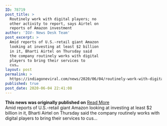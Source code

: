 ```yaml
---
ID: 78719
post_title: >
  Routinely work with digital players; no
  other activity to report, says Airtel on
  reports of Amazon investment
author: 'IGV- News Desk Team'
post_excerpt: >
  Amid reports of U.S.-retail giant Amazon
  looking at investing at least $2 billion
  in it, Bharti Airtel on Thursday said
  the company routinely works with digital
  players to bring their services to
  cus…
layout: post
permalink: >
  https://indiagoneviral.com/news/2020/06/04/routinely-work-with-digital-players-no-other-activity-to-report-says-airtel-on-reports-of-amazon-investment/78719/india-gone-viral/
published: true
post_date: 2020-06-04 22:41:08
---
```

<b>This news was originally published on</b> <a href="https://www.thehindu.com/business/Industry/airtel-on-reports-of-amazon-investment-routinely-work-with-digital-players-no-other-activity-to-report/article31747545.ece" class="button purchase" rel="nofollow noopener noreferrer" target="_blank">Read More</a> <br/>Amid reports of U.S.-retail giant Amazon looking at investing at least $2 billion in it, Bharti Airtel on Thursday said the company routinely works with digital players to bring their services to cus…